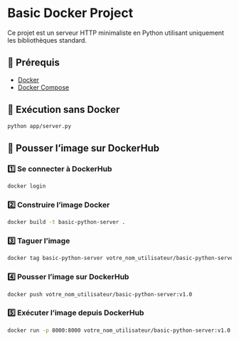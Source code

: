# Basic Docker Project

Ce projet est un serveur HTTP minimaliste en Python utilisant uniquement les bibliothèques standard.

## 📌 Prérequis

- [Docker](https://www.docker.com/)
- [Docker Compose](https://docs.docker.com/compose/install/)

## 🚀 Exécution sans Docker

```bash
python app/server.py
```
## 🚀 Pousser l’image sur DockerHub

### 1️⃣ Se connecter à DockerHub
```bash
docker login
```
### 2️⃣ Construire l’image Docker
```bash
docker build -t basic-python-server .
```
### 3️⃣ Taguer l’image
```bash
docker tag basic-python-server votre_nom_utilisateur/basic-python-server:v1.0
```
### 4️⃣ Pousser l’image sur DockerHub
```bash
docker push votre_nom_utilisateur/basic-python-server:v1.0
```
### 5️⃣ Exécuter l’image depuis DockerHub
```bash
docker run -p 8000:8000 votre_nom_utilisateur/basic-python-server:v1.0
```